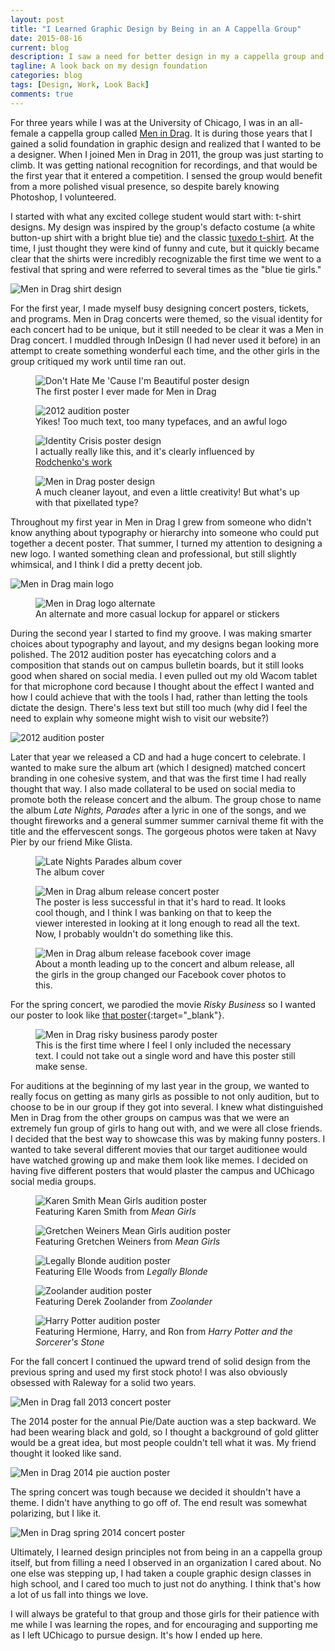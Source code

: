 ```yaml
---
layout: post
title: "I Learned Graphic Design by Being in an A Cappella Group"
date: 2015-08-16
current: blog
description: I saw a need for better design in my a cappella group and stepped up. Here, I take a look at all the work I did for the group and how it taught me design basics
tagline: A look back on my design foundation
categories: blog
tags: [Design, Work, Look Back]
comments: true
---
```


For three years while I was at the University of Chicago, I was in an all-female a cappella group called <a href="http://menindrag.org/" target="_blank">Men in Drag</a>. It is during those years that I gained a solid foundation in graphic design and realized that I wanted to be a designer. When I joined Men in Drag in 2011, the group was just starting to climb. It was getting national recognition for recordings, and that would be the first year that it entered a competition. I sensed the group would benefit from a more polished visual presence, so despite barely knowing Photoshop, I volunteered. 


I started with what any excited college student would start with: t-shirt designs. My design was inspired by the group's defacto costume (a white button-up shirt with a bright blue tie) and the classic <a href="http://www.theshirtlist.com/wp-content/uploads/2014/03/tuxedo-tshirt-front.jpg" target="_blank">tuxedo t-shirt</a>. At the time, I just thought they were kind of funny and cute, but it quickly became clear that the shirts were incredibly recognizable the first time we went to a festival that spring and were referred to several times as the "blue tie girls."

<img src="/img/mid/shirts.jpg" alt="Men in Drag shirt design">

For the first year, I made myself busy designing concert posters, tickets, and programs. Men in Drag concerts were themed, so the visual identity for each concert had to be unique, but it still needed to be clear it was a Men in Drag concert. I muddled through InDesign (I had never used it before) in an attempt to create something wonderful each time, and the other girls in the group critiqued my work until time ran out.

<figure>
	<img src="/img/mid/beautiful.jpg" alt="Don't Hate Me 'Cause I'm Beautiful poster design">
	<figcaption>The first poster I ever made for Men in Drag</figcaption>
</figure>

<figure>
	<img src="/img/mid/auditions-2012.jpg" alt="2012 audition poster">
	<figcaption>Yikes! Too much text, too many typefaces, and an awful logo</figcaption>
</figure>

<figure>
	<img src="/img/mid/identity-crisis.jpg" alt="Identity Crisis poster design">
	<figcaption>I actually really like this, and it's clearly influenced by <a href="http://metropolis.co.jp/arts/files/2010/05/842-AE-art.jpg" target="_blank">Rodchenko's work</a></figcaption>
</figure>

<figure>
	<img src="/img/mid/pie.jpg" alt="Men in Drag poster design">
	<figcaption>A much cleaner layout, and even a little creativity! But what's up with that pixellated type?</figcaption>
</figure>

Throughout my first year in Men in Drag I grew from someone who didn't know anything about typography or hierarchy into someone who could put together a decent poster. That summer, I turned my attention to designing a new logo. I wanted something clean and professional, but still slightly whimsical, and I think I did a pretty decent job. 

<img src="/img/mid/identity-main.png" alt="Men in Drag main logo">

<figure>
	<img src="/img/mid/identity-slogan.png" alt="Men in Drag logo alternate">
	<figcaption>An alternate and more casual lockup for apparel or stickers</figcaption>
</figure>

During the second year I started to find my groove. I was making smarter choices about typography and layout, and my designs began looking more polished. The 2012 audition poster has eyecatching colors and a composition that stands out on campus bulletin boards, but it still looks good when shared on social media. I even pulled out my old Wacom tablet for that microphone cord because I thought about the effect I wanted and how I could achieve that with the tools I had, rather than letting the tools dictate the design. There's less text but still too much (why did I feel the need to explain why someone might wish to visit our website?)

<img src="/img/mid/auditions-2013.jpg" alt="2012 audition poster">


Later that year we released a CD and had a huge concert to celebrate. I wanted to make sure the album art (which I designed) matched concert branding in one cohesive system, and that was the first time I had really thought that way. I also made collateral to be used on social media to promote both the release concert and the album. The group chose to name the album *Late Nights, Parades* after a lyric in one of the songs, and we thought fireworks and a general summer summer carnival theme fit with the title and the effervescent songs. The gorgeous photos were taken at Navy Pier by our friend Mike Glista.

<figure>
	<img src="/img/mid/album-cover.jpg" alt="Late Nights Parades album cover">
	<figcaption>The album cover</figcaption>
</figure>

<!--<a href="#" class="button">See the rest of the album art</a>-->

<figure>
	<img src="/img/mid/album-poster.jpg" alt="Men in Drag album release concert poster">
	<figcaption>The poster is less successful in that it's hard to read. It looks cool though, and I think I was banking on that to keep the viewer interested in looking at it long enough to read all the text. Now, I probably wouldn't do something like this.</figcaption>
</figure>

<figure>
	<img src="/img/mid/lnp-fb-cover.jpg" alt="Men in Drag album release facebook cover image">
	<figcaption>About a month leading up to the concert and album release, all the girls in the group changed our Facebook cover photos to this.</figcaption>
</figure>

For the spring concert, we parodied the movie *Risky Business* so I wanted our poster to look like [that poster](http://t2.gstatic.com/images?q=tbn:ANd9GcQK-QpHJiMSSeqedvil3plBXOpNx-7lkgBGESc6j5RBtIJxoxqy){:target="_blank"}.

<figure>
	<img src="/img/mid/risky.jpg" alt="Men in Drag risky business parody poster">
	<figcaption>This is the first time where I feel I only included the necessary text. I could not take out a single word and have this poster still make sense.</figcaption>
</figure>

For auditions at the beginning of my last year in the group, we wanted to really focus on getting as many girls as possible to not only audition, but to choose to be in our group if they got into several. I knew what distinguished Men in Drag from the other groups on campus was that we were an extremely fun group of girls to hang out with, and we were all close friends. I decided that the best way to showcase this was by making funny posters. I wanted to take several different movies that our target auditionee would have watched growing up and make them look like memes. I decided on having five different posters that would plaster the campus and UChicago social media groups.

<figure>
	<img src="/img/mid/auditions-espn.jpg" alt="Karen Smith Mean Girls audition poster">
	<figcaption>Featuring Karen Smith from <em>Mean Girls</em></figcaption>
</figure>

<figure>
	<img src="/img/mid/auditions-feminism.jpg" alt="Gretchen Weiners Mean Girls audition poster">
	<figcaption>Featuring Gretchen Weiners from <em>Mean Girls</em></figcaption>
</figure>

<figure>
	<img src="/img/mid/auditions-endorphins.jpg" alt="Legally Blonde audition poster">
	<figcaption>Featuring Elle Woods from <em>Legally Blonde</em></figcaption>
</figure>

<figure>
	<img src="/img/mid/auditions-zoolander.jpg" alt="Zoolander audition poster">
	<figcaption>Featuring Derek Zoolander from <em>Zoolander</em></figcaption>
</figure>

<figure>
	<img src="/img/mid/auditions-hp.jpg" alt="Harry Potter audition poster">
	<figcaption>Featuring Hermione, Harry, and Ron from <em>Harry Potter and the Sorcerer's Stone</em></figcaption>
</figure>

For the fall concert I continued the upward trend of solid design from the previous spring and used my first stock photo! I was also obviously obsessed with Raleway for a solid two years.

<img src="/img/mid/oh-no.jpg" alt="Men in Drag fall 2013 concert poster">

The 2014 poster for the annual Pie/Date auction was a step backward. We had been wearing black and gold, so I thought a background of gold glitter would be a great idea, but most people couldn't tell what it was. My friend thought it looked like sand. 

<img src="/img/mid/pie-2014.jpg" alt="Men in Drag 2014 pie auction poster">

The spring concert was tough because we decided it shouldn't have a theme. I didn't have anything to go off of. The end result was somewhat polarizing, but I like it. 

<img src="/img/mid/spring.jpg" alt="Men in Drag spring 2014 concert poster">

Ultimately, I learned design principles not from being in an a cappella group itself, but from filling a need I observed in an organization I cared about. No one else was stepping up, I had taken a couple graphic design classes in high school, and I cared too much to just not do anything. I think that's how a lot of us fall into things we love. 

I will always be grateful to that group and those girls for their patience with me while I was learning the ropes, and for encouraging and supporting me as I left UChicago to pursue design. It's how I ended up here.